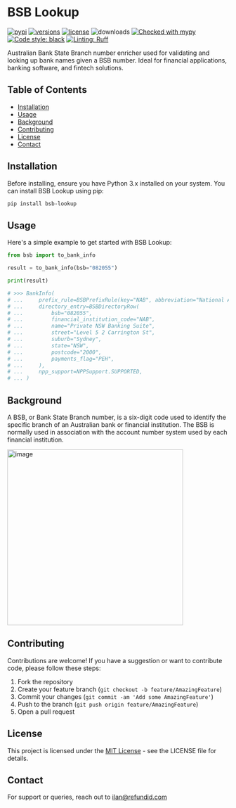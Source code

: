 # BSB Lookup

[![pypi](https://img.shields.io/pypi/v/bsb-lookup.svg)](https://pypi.python.org/pypi/bsb-lookup)
[![versions](https://img.shields.io/pypi/pyversions/bsb-lookup.svg)](https://github.com/ilankessler/bsb-lookup)
[![license](https://img.shields.io/github/license/ilankessler/bsb-lookup.svg)](https://github.com/ilankessler/bsb-lookup/blob/main/LICENSE)
![downloads](https://static.pepy.tech/badge/bsb-lookup)
[![Checked with mypy](https://www.mypy-lang.org/static/mypy_badge.svg)](https://mypy-lang.org/)
[![Code style: black](https://img.shields.io/badge/code%20style-black-000000.svg)](https://github.com/psf/black)
[![Linting: Ruff](https://img.shields.io/endpoint?url=https://raw.githubusercontent.com/charliermarsh/ruff/main/assets/badge/v2.json)](https://github.com/astral-sh/ruff)

Australian Bank State Branch number enricher used for validating and looking up bank names given a BSB number. Ideal for financial applications, banking software, and fintech solutions.

## Table of Contents

- [Installation](#installation)
- [Usage](#usage)
- [Background](#background)
- [Contributing](#contributing)
- [License](#license)
- [Contact](#contact)

## Installation

Before installing, ensure you have Python 3.x installed on your system. You can install BSB Lookup using pip:

```bash
pip install bsb-lookup
```

## Usage

Here's a simple example to get started with BSB Lookup:

```py
from bsb import to_bank_info

result = to_bank_info(bsb="082055")

print(result)

# >>> BankInfo(
# ...     prefix_rule=BSBPrefixRule(key="NAB", abbreviation="National Australia Bank Limited", bsb_prefixes=["08"]),
# ...     directory_entry=BSBDirectoryRow(
# ...         bsb="082055",
# ...         financial_institution_code="NAB",
# ...         name="Private NSW Banking Suite",
# ...         street="Level 5 2 Carrington St",
# ...         suburb="Sydney",
# ...         state="NSW",
# ...         postcode="2000",
# ...         payments_flag="PEH",
# ...     ),
# ...     npp_support=NPPSupport.SUPPORTED,
# ... )

```

## Background
A BSB, or Bank State Branch number, is a six-digit code used to identify the specific branch of an Australian bank or financial institution. The BSB is normally used in association with the account number system used by each financial institution.

<img width="400" alt="image" src="https://github.com/ilankessler/bsb-lookup/assets/11990626/e026f52e-5e0b-43a5-b124-bfa65d84f3f1">

## Contributing

Contributions are welcome! If you have a suggestion or want to contribute code, please follow these steps:

1. Fork the repository
2. Create your feature branch (`git checkout -b feature/AmazingFeature`)
3. Commit your changes (`git commit -am 'Add some AmazingFeature'`)
4. Push to the branch (`git push origin feature/AmazingFeature`)
5. Open a pull request


## License

This project is licensed under the [MIT License](https://github.com/ilankessler/bsb-lookup/blob/main/LICENSE) - see the LICENSE file for details.

## Contact

For support or queries, reach out to ilan@refundid.com
